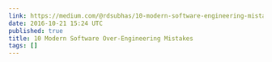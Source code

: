 ```yaml
---
link: https://medium.com/@rdsubhas/10-modern-software-engineering-mistakes-bc67fbef4fc8#.fhhuzlc5a
date: 2016-10-21 15:24 UTC
published: true
title: 10 Modern Software Over-Engineering Mistakes
tags: []
---
```



